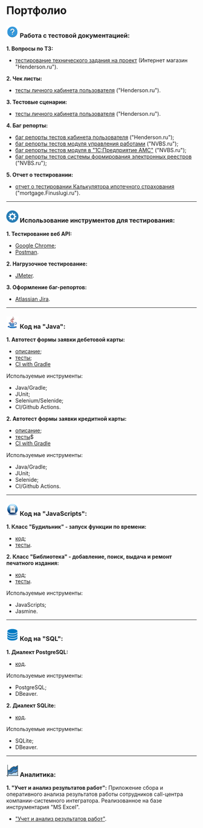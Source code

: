 # Портфолио

### ![](./assets/img/testing.png) Работа с тестовой документацией:

**1. Вопросы по ТЗ:**
- [тестирование технического задания на проект](https://docs.google.com/document/d/1LPywC4DO2vjK72BsH4H0hskhtMJeqVuuzy7l-E3f2IQ/edit?usp=sharing) (Интернет магазин "Henderson.ru").

**2. Чек листы:**
- [тесты личного кабинета пользователя](https://docs.google.com/spreadsheets/d/1Mose_Af12ndIqAmybR-zHwyj7hM5_1tjZg29bJ6MBi4/edit?usp=sharing) ("Henderson.ru").

**3. Тестовые сценарии:**
- [тесты личного кабинета пользователя](https://docs.google.com/spreadsheets/d/1iT_QhWOTY4XY9tPkqsCq94mjv_OfGV-oBWWMcNwwYgQ/edit?usp=sharing) ("Henderson.ru").

**4. Баг репорты:**
- [баг репорты тестов кабинета пользователя](https://docs.google.com/spreadsheets/d/1CpwgdXGlwRrc0PbbQo7ipK7bULmH3qtRw76DaRsJfoo/edit?usp=sharing) ("Henderson.ru");
- [баг репорты тестов модуля управления работами](https://docs.google.com/spreadsheets/d/1k1yJUt46IkvY7svY53-G3xFOlTIVEWTvkxR3_lqCZLo/edit?usp=sharing) ("NVBS.ru");
- [баг репорты тестов модуля в "1С:Предприятие АМС"](https://docs.google.com/document/d/1FMs68Srmbl5iWj-NvjwP7dP_leSvmUs_OzamxyBQ79I/edit?usp=sharing)  ("NVBS.ru");
- [баг репорты тестов системы формирования электронных реестров](https://docs.google.com/document/d/185ytOyc2OMkqWIT-WYkComlz9eCcEltx5QiC4XzxXbM/edit?usp=sharing) ("NVBS.ru");

**5. Отчет о тестировании:**
- [отчет о тестировании Калькулятора ипотечного страхования](https://docs.google.com/document/d/1sGYF0WQZMAJCHIrLB6i2XU5ybw-tb-3iLggzU7B038U/edit?usp=sharing) ("mortgage.Finuslugi.ru").

___


### ![](./assets/img/tool.png) Использование инструментов для тестирования:
**1. Тестирование веб API:**
- [Google Chrome](https://docs.google.com/document/d/15CV4_Jp-hxA1ksGz1aMmhjwaUuSg4V-6yHDu8_RPewg/edit?usp=sharing);
- [Postman](https://docs.google.com/document/d/1_qqPKteXFqq_s31mgEGG0VZ3OK8HWcZydE9415XyK0s/edit?usp=sharing).


**2. Нагрузочное тестирование:**
- [JMeter](https://docs.google.com/document/d/1k_1BDFZKtwOgTQo4w58-SpvOdG1gO9YCdLmkQtS-8Vo/edit?usp=sharing).


**3. Оформление баг-репортов:**
- [Atlassian Jira](https://docs.google.com/document/d/19r8-NJS7_pjF8HmzwLv7ASSqIGs6pBmj_VECul-IrwA/edit?usp=sharing).

___


### ![](./assets/img/java.png) Код на "Java":
**1. Автотест формы заявки дебетовой карты:**
- [описание](https://github.com/rtmwrk/jhw14);
- [тесты](https://github.com/rtmwrk/jhw14/blob/main/src/test/java/ru/netology/web/CallbackTest.java);
- [CI with Gradle](https://github.com/rtmwrk/jhw14/blob/main/.github/workflows/gradle.yml)

Используемые инструменты:
- Java/Gradle;
- JUnit;
- Selenium/Selenide;
- CI/Github Actions.

**2. Автотест формы заявки кредитной карты:**
- [описание](https://github.com/rtmwrk/jhw15);
- [тесты](https://github.com/rtmwrk/jhw15/blob/main/src/test/java/ru/netology/web/RegistrationTest.java)$
- [CI with Gradle](https://github.com/rtmwrk/jhw15/blob/main/.github/workflows/gradle.yml)

Используемые инструменты:
- Java/Gradle;
- JUnit;
- Selenide;
- CI/Github Actions.

___


### ![](./assets/img/javascript.png) Код на "JavaScripts":
**1. Класс "Будильник" - запуск функции по времени:**
- [код](https://github.com/rtmwrk/portfolio/blob/main/js/alarm/task.js);
- [тесты](https://rtmwrk.github.io/portfolio/js/alarm/index.html).

**2. Класс "Библиотека" - добавление, поиск, выдача и ремонт печатного издания:**
- [код](https://github.com/rtmwrk/portfolio/blob/main/js/library/task.js);
- [тесты](https://rtmwrk.github.io/portfolio/js/library/index.html).

Используемые инструменты:
- JavaScripts;
- Jasmine.

___

### ![](./assets/img/db.png) Код на "SQL":
**1. Диалект PostgreSQL:**
- [код](https://github.com/rtmwrk/portfolio/blob/main/sql/postgresql.md).

Используемые инструменты:
- PostgreSQL;
- DBeaver.

**2. Диалект SQLite:**
- [код](https://github.com/rtmwrk/portfolio/blob/main/sql/sqlite.md).

Используемые инструменты:
- SQLite;
- DBeaver.

___


### ![](./assets/img/excel.png) Аналитика:
**1. "Учет и анализ результатов работ":**
Приложение сбора и оперативного анализа результатов работы сотрудников call-центра компании-системного интегратора. Реализованное на базе инструментария "MS Excel".
- ["Учет и анализ результатов работ"](https://github.com/rtmwrk/portfolio/blob/main/excel/excel.md).

